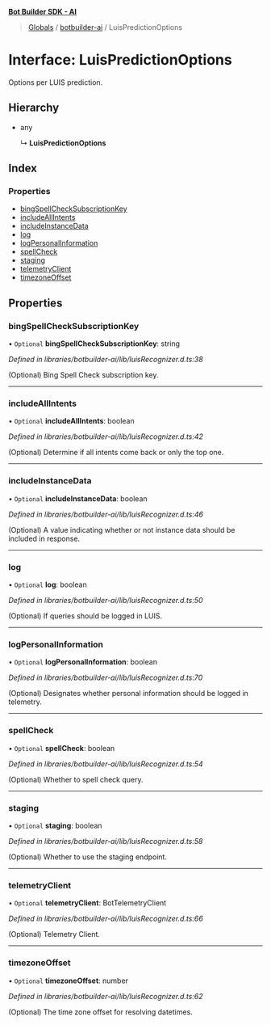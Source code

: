 **[Bot Builder SDK - AI](../README.md)**

> [Globals](undefined) / [botbuilder-ai](../README.md) / LuisPredictionOptions

# Interface: LuisPredictionOptions

Options per LUIS prediction.

## Hierarchy

* any

  ↳ **LuisPredictionOptions**

## Index

### Properties

* [bingSpellCheckSubscriptionKey](botbuilder_ai.luispredictionoptions.md#bingspellchecksubscriptionkey)
* [includeAllIntents](botbuilder_ai.luispredictionoptions.md#includeallintents)
* [includeInstanceData](botbuilder_ai.luispredictionoptions.md#includeinstancedata)
* [log](botbuilder_ai.luispredictionoptions.md#log)
* [logPersonalInformation](botbuilder_ai.luispredictionoptions.md#logpersonalinformation)
* [spellCheck](botbuilder_ai.luispredictionoptions.md#spellcheck)
* [staging](botbuilder_ai.luispredictionoptions.md#staging)
* [telemetryClient](botbuilder_ai.luispredictionoptions.md#telemetryclient)
* [timezoneOffset](botbuilder_ai.luispredictionoptions.md#timezoneoffset)

## Properties

### bingSpellCheckSubscriptionKey

• `Optional` **bingSpellCheckSubscriptionKey**: string

*Defined in libraries/botbuilder-ai/lib/luisRecognizer.d.ts:38*

(Optional) Bing Spell Check subscription key.

___

### includeAllIntents

• `Optional` **includeAllIntents**: boolean

*Defined in libraries/botbuilder-ai/lib/luisRecognizer.d.ts:42*

(Optional) Determine if all intents come back or only the top one.

___

### includeInstanceData

• `Optional` **includeInstanceData**: boolean

*Defined in libraries/botbuilder-ai/lib/luisRecognizer.d.ts:46*

(Optional) A value indicating whether or not instance data should be included in response.

___

### log

• `Optional` **log**: boolean

*Defined in libraries/botbuilder-ai/lib/luisRecognizer.d.ts:50*

(Optional) If queries should be logged in LUIS.

___

### logPersonalInformation

• `Optional` **logPersonalInformation**: boolean

*Defined in libraries/botbuilder-ai/lib/luisRecognizer.d.ts:70*

(Optional) Designates whether personal information should be logged in telemetry.

___

### spellCheck

• `Optional` **spellCheck**: boolean

*Defined in libraries/botbuilder-ai/lib/luisRecognizer.d.ts:54*

(Optional) Whether to spell check query.

___

### staging

• `Optional` **staging**: boolean

*Defined in libraries/botbuilder-ai/lib/luisRecognizer.d.ts:58*

(Optional) Whether to use the staging endpoint.

___

### telemetryClient

• `Optional` **telemetryClient**: BotTelemetryClient

*Defined in libraries/botbuilder-ai/lib/luisRecognizer.d.ts:66*

(Optional) Telemetry Client.

___

### timezoneOffset

• `Optional` **timezoneOffset**: number

*Defined in libraries/botbuilder-ai/lib/luisRecognizer.d.ts:62*

(Optional) The time zone offset for resolving datetimes.
